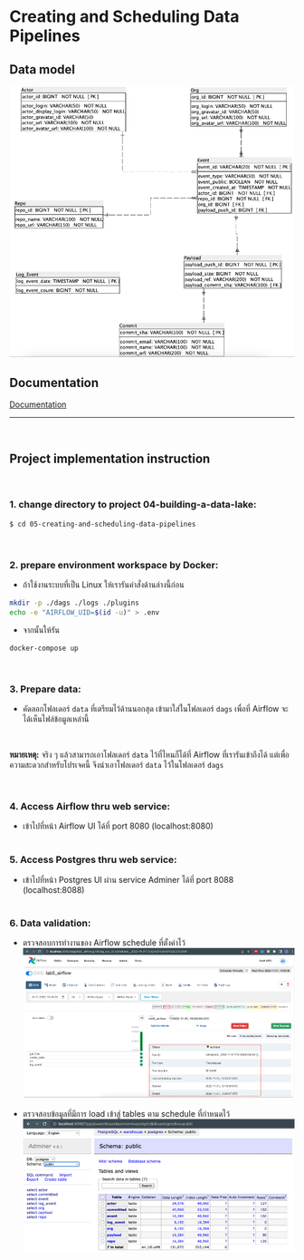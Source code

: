 # Creating and Scheduling Data Pipelines

## Data model
![DataModel](Doc/data-model.png)
<br>

## Documentation
[Documentation](https://github.com/chin-lertvipada/swu-ds525/blob/982c571aa5c65e654c55eac650593337901a5a82/05-creating-and-scheduling-data-pipelines/Doc/Lab5%20-%20Airflow%20-%20Summary.pdf)
<br>
__________
<br>

## Project implementation instruction
<br>

### 1. change directory to project 04-building-a-data-lake:
```sh
$ cd 05-creating-and-scheduling-data-pipelines
```
<br>

### 2. prepare environment workspace by Docker:
- ถ้าใช้งานระบบที่เป็น Linux ให้เรารันคำสั่งด้านล่างนี้ก่อน

```sh
mkdir -p ./dags ./logs ./plugins
echo -e "AIRFLOW_UID=$(id -u)" > .env
```

- จากนั้นให้รัน

```sh
docker-compose up
```
<br>

### 3. Prepare data:
- คัดลอกโฟลเดอร์ `data` ที่เตรียมไว้ด้านนอกสุด เข้ามาใส่ในโฟลเดอร์ `dags` เพื่อที่ Airflow จะได้เห็นไฟล์ข้อมูลเหล่านี้ 
<br>

**หมายเหตุ:** จริง ๆ แล้วสามารถเอาโฟลเดอร์ `data` ไว้ที่ไหนก็ได้ที่ Airflow ที่เรารันเข้าถึงได้ แต่เพื่อความสะดวกสำหรับโปรเจคนี้ จึงนำเอาโฟลเดอร์ `data` ไว้ในโฟลเดอร์ `dags`

<br>

### 4. Access Airflow thru web service:
- เข้าไปที่หน้า Airflow UI ได้ที่ port 8080 (localhost:8080)
<br><br>

### 5. Access Postgres thru web service:
- เข้าไปที่หน้า Postgres UI ผ่าน service Adminer ได้ที่ port 8088 (localhost:8088)
<br><br>

### 6. Data validation:
- ตรวจสอบการทำงานของ Airflow schedule ที่ตั้งค่าไว้
![DataModel](Doc/Airflow.png)
<br><br>
- ตรวจสอบข้อมูลที่มีการ load เข้าสู่ tables ตาม schedule ที่กำหนดไว้
![DataModel](Doc/Postgres.png)